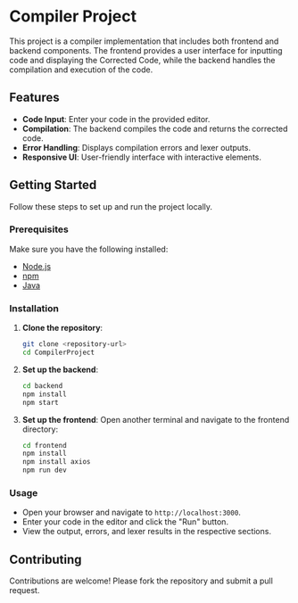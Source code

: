 # Compiler Project

This project is a compiler implementation that includes both frontend and backend components. The frontend provides a user interface for inputting code and displaying the Corrected Code, while the backend handles the compilation and execution of the code.

## Features

- **Code Input**: Enter your code in the provided editor.
- **Compilation**: The backend compiles the code and returns the corrected code.
- **Error Handling**: Displays compilation errors and lexer outputs.
- **Responsive UI**: User-friendly interface with interactive elements.

## Getting Started

Follow these steps to set up and run the project locally.

### Prerequisites

Make sure you have the following installed:

- [Node.js](https://nodejs.org/)
- [npm](https://www.npmjs.com/)
- [Java](https://www.oracle.com/java/technologies/javase-downloads.html)

### Installation

1. **Clone the repository**:
    ```sh
    git clone <repository-url>
    cd CompilerProject
    ```

2. **Set up the backend**:
    ```sh
    cd backend
    npm install
    npm start
    ```

3. **Set up the frontend**:
    Open another terminal and navigate to the frontend directory:
    ```sh
    cd frontend
    npm install
    npm install axios
    npm run dev
    ```

### Usage

- Open your browser and navigate to `http://localhost:3000`.
- Enter your code in the editor and click the "Run" button.
- View the output, errors, and lexer results in the respective sections.

## Contributing

Contributions are welcome! Please fork the repository and submit a pull request.
